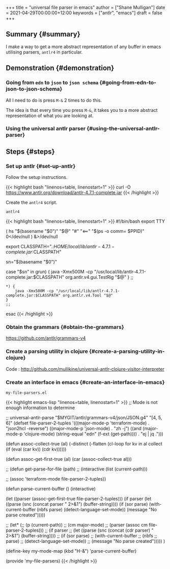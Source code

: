 +++
title = "universal file parser in emacs"
author = ["Shane Mulligan"]
date = 2021-04-29T00:00:00+12:00
keywords = ["antlr", "emacs"]
draft = false
+++

## Summary {#summary}

I make a way to get a more abstract
representation of any buffer in emacs
utilising parsers, `antlr4` in particular.


## Demonstration {#demonstration}


### Going from `edn` to `json` to `json schema` {#going-from-edn-to-json-to-json-schema}

All I need to do is press `M-&` 2 times to do this.

The idea is that every time you press `M-&`,
it takes you to a more abstract representation
of what you are looking at.

<!-- Play on asciinema.com -->
<!-- <a title="asciinema recording" href="https://asciinema.org/a/EYxLJ4n65VrgGGfmanUKNyrbz" target="_blank"><img alt="asciinema recording" src="https://asciinema.org/a/EYxLJ4n65VrgGGfmanUKNyrbz.svg" /></a> -->
<!-- Play on the blog -->
<script src="https://asciinema.org/a/EYxLJ4n65VrgGGfmanUKNyrbz.js" id="asciicast-EYxLJ4n65VrgGGfmanUKNyrbz" async></script>


### Using the universal antlr parser {#using-the-universal-antlr-parser}

<script src="https://asciinema.org/a/q7QBII745RFxIUdsBwbwVDNfl.js" id="asciicast-q7QBII745RFxIUdsBwbwVDNfl" async></script>


## Steps {#steps}


### Set up antlr {#set-up-antlr}

Follow the setup instructions.

{{< highlight bash "linenos=table, linenostart=1" >}}
curl -O https://www.antlr.org/download/antlr-4.7.1-complete.jar
{{< /highlight >}}

Create the `antlr4` script.

`antlr4`

{{< highlight bash "linenos=table, linenostart=1" >}}
#!/bin/bash
export TTY

( hs "$(basename "$0")" "$@" "#" "<==" "$(ps -o comm= $PPID)" 0</dev/null ) &>/dev/null

export CLASSPATH=".:$HOME/local/lib/antlr-4.7.1-complete.jar:$CLASSPATH"

sn="$(basename "$0")"

case "$sn" in
    grun) {
        java -Xmx500M -cp "/usr/local/lib/antlr-4.7.1-complete.jar:$CLASSPATH" org.antlr.v4.gui.TestRig "$@"
    }
    ;;

    *) {
        java -Xmx500M -cp "/usr/local/lib/antlr-4.7.1-complete.jar:$CLASSPATH" org.antlr.v4.Tool "$@"
    }
    ;;
esac
{{< /highlight >}}


### Obtain the grammars {#obtain-the-grammars}

<https://github.com/antlr/grammars-v4>


### Create a parsing utility in clojure {#create-a-parsing-utility-in-clojure}

Code
: <http://github.com/mullikine/universal-antlr-clojure-visitor-interpreter>


### Create an interface in emacs {#create-an-interface-in-emacs}

`my-file-parsers.el`

{{< highlight emacs-lisp "linenos=table, linenostart=1" >}}
;; Mode is not enough information to determine

;; universal-antlr-parse "$MYGIT/antlr/grammars-v4/json/JSON.g4" "[4, 5, 6]"
(defset file-parser-2-tuples
  '(((major-mode-p 'terraform-mode)
     . "json2hcl -reverse")
    ((major-mode-p 'json-mode)
     . "zh -j")
    ((and (major-mode-p 'clojure-mode)
          (string-equal "edn" (f-ext (get-path))))
     . "ej | jq .")))

(defun assoc-collect-true (al)
  (-distinct
   (-flatten
    (cl-loop
     for
     kv
     in
     al
     collect
     (if (eval (car kv)) (cdr kv))))))

(defun assoc-get-first-true (al)
  (car (assoc-collect-true al)))


;; (defun get-parse-for-file (path)
;;   (interactive (list (current-path)))

;;   (assoc 'terraform-mode file-parser-2-tuples))

(defun parse-current-buffer ()
  (interactive)

  (let ((parser
         (assoc-get-first-true file-parser-2-tuples)))
    (if parser
        (let ((parse (snc (concat parser " 2>&1") (buffer-string))))
          (if (sor parse)
              (with-current-buffer
                  (nbfs
                   parse)
                (detect-language-set-mode))
            (message "No parse created")))))

  ;; (let* (;; (p (current-path))
  ;;        (cm major-mode)
  ;;        (parser (assoc cm file-parser-2-tuples)))
  ;;   (if parser
  ;;       (let ((parse (snc (concat (cdr parser) " 2>&1") (buffer-string))))
  ;;         (if (sor parse)
  ;;             (with-current-buffer
  ;;                 (nbfs
  ;;                  parse)
  ;;               (detect-language-set-mode))
  ;;           (message "No parse created")))))
  )

(define-key my-mode-map (kbd "H-&") 'parse-current-buffer)

(provide 'my-file-parsers)
{{< /highlight >}}